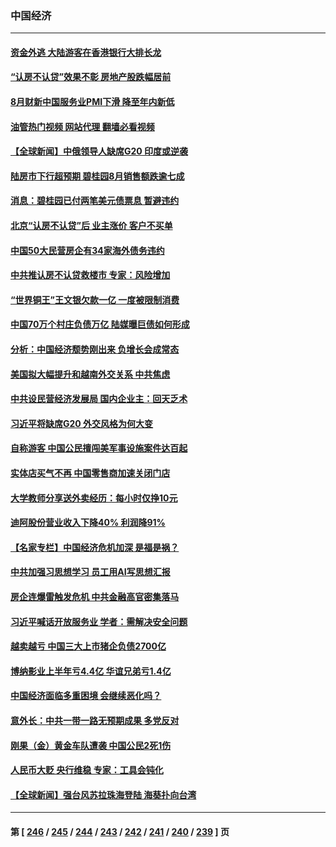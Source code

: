 ### 中国经济
---
#### [资金外逃 大陆游客在香港银行大排长龙](../../pages/ncid283/n14067605.md?09060045) 
#### [“认房不认贷”效果不彰 房地产股跌幅居前](../../pages/ncid283/n14067359.md?09060045) 
#### [8月财新中国服务业PMI下滑 降至年内新低](../../pages/ncid283/n14067347.md?09060045) 
#### [油管热门视频 网站代理 翻墙必看视频](http://138.2.39.72:81/youtube.html?epic-marker?09060045)
#### [【全球新闻】中俄领导人缺席G20 印度或逆袭](../../pages/ncid283/n14067334.md?09060045) 
#### [陆房市下行超预期 碧桂园8月销售额跌逾七成](../../pages/ncid283/n14067261.md?09060045) 
#### [消息：碧桂园已付两笔美元债票息 暂避违约](../../pages/ncid283/n14067300.md?09060045) 
#### [北京“认房不认贷”后 业主涨价 客户不买单](../../pages/ncid283/n14067098.md?09060045) 
#### [中国50大民营房企有34家海外债务违约](../../pages/ncid283/n14067210.md?09060045) 
#### [中共推认房不认贷救楼市 专家：风险增加](../../pages/ncid283/n14066933.md?09060045) 
#### [“世界铜王”王文银欠款一亿 一度被限制消费](../../pages/ncid283/n14067091.md?09060045) 
#### [中国70万个村庄负债万亿 陆媒曝巨债如何形成](../../pages/ncid283/n14067027.md?09060045) 
#### [分析：中国经济颓势刚出来 负增长会成常态](../../pages/ncid283/n14066783.md?09060045) 
#### [美国拟大幅提升和越南外交关系 中共焦虑](../../pages/ncid283/n14066980.md?09060045) 
#### [中共设民营经济发展局 国内企业主：回天乏术](../../pages/ncid283/n14066787.md?09060045) 
#### [习近平将缺席G20 外交风格为何大变](../../pages/ncid283/n14066938.md?09060045) 
#### [自称游客 中国公民擅闯美军事设施案件达百起](../../pages/ncid283/n14066872.md?09060045) 
#### [实体店买气不再 中国零售商加速关闭门店](../../pages/ncid283/n14066699.md?09060045) 
#### [大学教师分享送外卖经历：每小时仅挣10元](../../pages/ncid283/n14066562.md?09060045) 
#### [迪阿股份营业收入下降40%  利润降91%](../../pages/ncid283/n14066466.md?09060045) 
#### [【名家专栏】中国经济危机加深 是福是祸？](../../pages/ncid283/n14065915.md?09060045) 
#### [中共加强习思想学习 员工用AI写思想汇报](../../pages/ncid283/n14066379.md?09060045) 
#### [房企连爆雷触发危机 中共金融高官密集落马](../../pages/ncid283/n14066078.md?09060045) 
#### [习近平喊话开放服务业 学者：需解决安全问题](../../pages/ncid283/n14065894.md?09060045) 
#### [越卖越亏 中国三大上市猪企负债2700亿](../../pages/ncid283/n14066062.md?09060045) 
#### [博纳影业上半年亏4.4亿 华谊兄弟亏1.4亿](../../pages/ncid283/n14066047.md?09060045) 
#### [中国经济面临多重困境 会继续恶化吗？](../../pages/ncid283/n14065718.md?09060045) 
#### [意外长：中共一带一路无预期成果 多党反对](../../pages/ncid283/n14065949.md?09060045) 
#### [刚果（金）黄金车队遭袭 中国公民2死1伤](../../pages/ncid283/n14065962.md?09060045) 
#### [人民币大贬 央行维稳 专家：工具会钝化](../../pages/ncid283/n14065820.md?09060045) 
#### [【全球新闻】强台风苏拉珠海登陆 海葵扑向台湾](../../pages/ncid283/n14065849.md?09060045) 

---
#### 第 [ [246](./246.md?09060045) / [245](./245.md?09060045) / [244](./244.md?09060045) / [243](./243.md?09060045) / [242](./242.md?09060045) / [241](./241.md?09060045) / [240](./240.md?09060045) / [239](./239.md?09060045) ] 页
